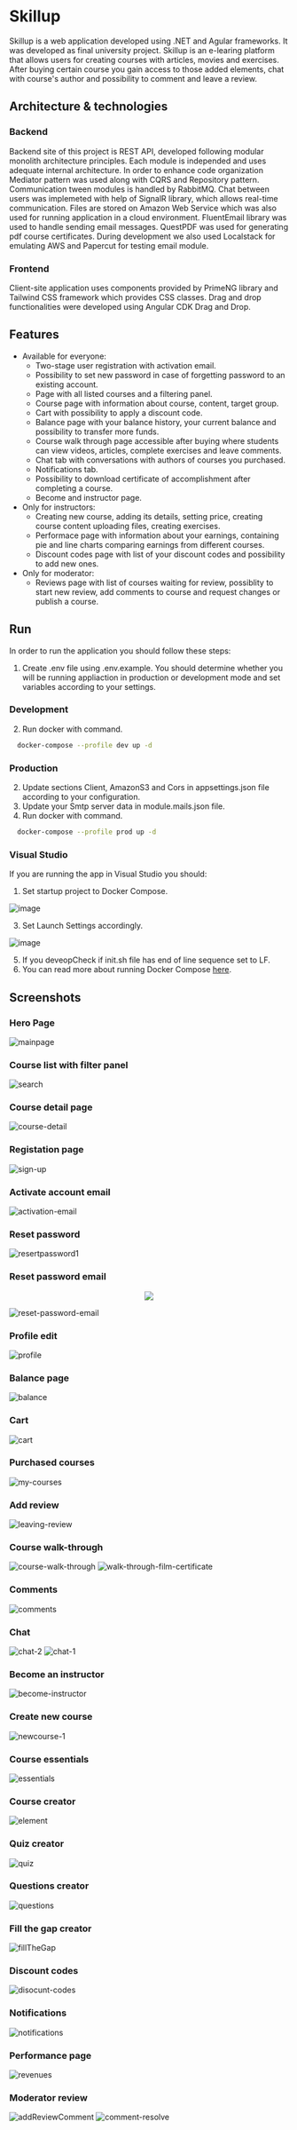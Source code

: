 
# Skillup

Skillup is a web application developed using .NET and Agular frameworks. It was developed as final university project. Skillup is an e-learing platform that allows users for creating courses with articles, movies and exercises. After buying certain course you gain access to those added elements, chat with course's author and possibility to comment and leave a review.

## Architecture & technologies
### Backend
Backend site of this project is REST API, developed following modular monolith architecture principles. Each module is independed and uses adequate internal architecture. In order to enhance code organization Mediator pattern was used along with CQRS and Repository pattern. Communication tween modules is handled by RabbitMQ. Chat between users was implemeted with help of SignalR library, which allows real-time communication. Files are stored on Amazon Web Service which was also used for running application in a cloud environment. FluentEmail library was used to handle sending email messages. QuestPDF was used for generating pdf course certificates. During development we also used Localstack for emulating AWS and Papercut for testing email module. 
### Frontend
Client-site application uses components provided by PrimeNG library and Tailwind CSS framework which provides CSS classes. Drag and drop functionalities were developed using Angular CDK Drag and Drop.

## Features
- Available for everyone:
    - Two-stage user registration with activation email.
    - Possibility to set new password in case of forgetting password to an existing account.
    - Page with all listed courses and a filtering panel.
    - Course page with information about course, content, target group.
    - Cart with possibility to apply a discount code.
    - Balance page with your balance history, your current balance and possibility to transfer more funds.
    - Course walk through page accessible after buying where students can view videos, articles, complete exercises and leave comments. 
    - Chat tab with conversations with authors of courses you purchased.
    - Notifications tab.
    - Possibility to download certificate of accomplishment after completing a course.
    - Become and instructor page.
- Only for instructors:
    - Creating new course, adding its details, setting price, creating course content uploading files, creating exercises.
    - Performace page with information about your earnings, containing pie and line charts comparing earnings from different courses.
    - Discount codes page with list of your discount codes and possibility to add new ones.
- Only for moderator:
    - Reviews page with list of courses waiting for review, possiblity to start new review, add comments to course and request changes or publish a course.


## Run

In order to run the application you should follow these steps:
1. Create .env file using .env.example. You should determine whether you will be running appliaction in production or development mode and set variables according to your settings.

### Development
2. Run docker with command.
```bash
  docker-compose --profile dev up -d
```

### Production
2. Update sections Client, AmazonS3 and Cors in appsettings.json file according to your configuration.
3. Update your Smtp server data in module.mails.json file.
4. Run docker with command. 
```bash
  docker-compose --profile prod up -d
```

### Visual Studio
If you are running the app in Visual Studio you should:
1. Set startup project to Docker Compose.

![image](https://github.com/user-attachments/assets/d8270f34-83c9-4b59-aa2d-f1504c0443b4)

3. Set Launch Settings accordingly.
   
![image](https://github.com/user-attachments/assets/c603c29f-f7e3-4a00-af66-9e54586bb94e)

5. If you deveopCheck if init.sh file has end of line sequence set to LF.
6. You can read more about running Docker Compose [here](https://learn.microsoft.com/pl-pl/visualstudio/containers/launch-profiles?view=vs-2022/).

## Screenshots

### Hero Page
![mainpage](https://github.com/user-attachments/assets/c1aaff61-4efd-4b86-9398-9329011971ea)
### Course list with filter panel
![search](https://github.com/user-attachments/assets/16e04044-4ebc-4aa7-ad40-e03b08eeda9a)
### Course detail page
![course-detail](https://github.com/user-attachments/assets/bbada29c-b108-4202-a80d-734b45e5efea)
### Registation page
![sign-up](https://github.com/user-attachments/assets/a7a44291-153c-427c-9a5c-d3bb0bd358a7)
### Activate account email
![activation-email](https://github.com/user-attachments/assets/b8ec6b24-b4a2-4819-a30c-f5dfd61f695e)
### Reset password
![resertpassword1](https://github.com/user-attachments/assets/934dad1e-245e-4818-a006-f742fafd3efd)
### Reset password email
<p align="center">
  <img src="[https://picsum.photos/460/300](https://github.com/user-attachments/assets/a114be81-2448-4875-b2f9-e84b352a40b0)">
</p>

![reset-password-email](https://github.com/user-attachments/assets/a114be81-2448-4875-b2f9-e84b352a40b0)
### Profile edit
![profile](https://github.com/user-attachments/assets/c8b1e7e5-5443-44ef-8b5b-2c3c24d539fe)
### Balance page
![balance](https://github.com/user-attachments/assets/b0dd5c16-c342-46f0-9758-9d46cc35538d)
### Cart
![cart](https://github.com/user-attachments/assets/b6a86f2f-232e-4e17-b0aa-7482366d0122)
### Purchased courses
![my-courses](https://github.com/user-attachments/assets/34739cc9-4a9d-4aff-940d-0de94feeb226)
### Add review
![leaving-review](https://github.com/user-attachments/assets/7cbaff84-3441-4623-8d2e-599fd5491030)
### Course walk-through
![course-walk-through](https://github.com/user-attachments/assets/d00b7e00-faf8-4bf6-ba61-0aef6b2542bc)
![walk-through-film-certificate](https://github.com/user-attachments/assets/89a36384-928c-4574-a369-98623ac536b4)
### Comments
![comments](https://github.com/user-attachments/assets/12a86328-1541-4582-be14-016983452203)
### Chat
![chat-2](https://github.com/user-attachments/assets/7900eff3-3ab2-4118-ad32-1e3ddea754a4)
![chat-1](https://github.com/user-attachments/assets/104a2729-0463-4a42-a918-9dd61da090eb)
### Become an instructor
![become-instructor](https://github.com/user-attachments/assets/bf86d597-bd1f-4388-a213-6cceae3a8969)
### Create new course
![newcourse-1](https://github.com/user-attachments/assets/ac27ab85-4583-477a-83e8-8b47c7ed6a02)
### Course essentials
![essentials](https://github.com/user-attachments/assets/acda2b48-735a-416a-bbe8-68059a89a3cc)
### Course creator
![element](https://github.com/user-attachments/assets/12babd17-8d3b-4b9b-87be-17ebf8c2ae27)
### Quiz creator
![quiz](https://github.com/user-attachments/assets/5a88a0b4-9526-452f-8bb8-09b2b26b8a0e)
### Questions creator
![questions](https://github.com/user-attachments/assets/1439ec8c-12da-45a1-8ad9-2fbcd7e52b8a)
### Fill the gap creator
![fillTheGap](https://github.com/user-attachments/assets/7140faeb-e45a-4cdb-a03e-ff117bcf5540)
### Discount codes
![disocunt-codes](https://github.com/user-attachments/assets/e6aece10-7dd8-4958-87b7-40c43477ce14)
### Notifications
![notifications](https://github.com/user-attachments/assets/049f7755-c798-491d-8151-6389c4bca58a)
### Performance page
![revenues](https://github.com/user-attachments/assets/56247461-fc23-4d01-a4bb-8e6ae393b9ff)
### Moderator review
![addReviewComment](https://github.com/user-attachments/assets/87621d86-01a3-426c-97c6-9ecdcfbdc308)
![comment-resolve](https://github.com/user-attachments/assets/7b86a913-e898-4528-9cbe-5ee00d1d320d)





